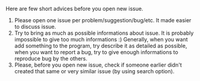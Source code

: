 Here are few short advices before you open new issue.

1. Please open one issue per problem/suggestion/bug/etc. It made easier to
   discuss issue.
2. Try to bring as much as possible informations about issue. It is probably
   impossible to give too much informations :) Generally, when you want add
   something to the program, try describe it as detailed as possible, when you
   want to report a bug, try to give enough informations to reproduce bug by
   the others.
3. Please, before you open new issue, check if someone earlier didn't created
   that same or very similar issue (by using search option).
